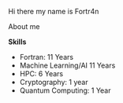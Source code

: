 Hi there my name is Fortr4n

About me


**Skills**

- Fortran: 11 Years
- Machine Learning/AI 11 Years
- HPC: 6 Years
- Cryptography: 1 year
- Quantum Computing: 1 Year
